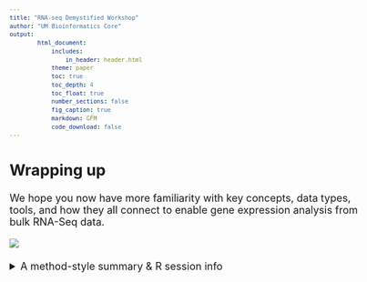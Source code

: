 ```yaml
---
title: "RNA-seq Demystified Workshop"
author: "UM Bioinformatics Core"
output:
        html_document:
            includes:
                in_header: header.html
            theme: paper
            toc: true
            toc_depth: 4
            toc_float: true
            number_sections: false
            fig_caption: true
            markdown: GFM
            code_download: false
---
```


<style type="text/css">

body, td {
   font-size: 18px;
}
code.r{
  font-size: 12px;
}
pre {
  font-size: 12px
}

</style>

## Wrapping up

We hope you now have more familiarity with key concepts, data types, tools, and how they all
connect to enable gene expression analysis from bulk RNA-Seq data.

![](images/wayfinder/wayfinder-Wrap_up.png)

<details>
<summary>A method-style summary & R session info </summary>
```
The reads were trimmed using Cutadapt v2.3 (Martin, 2011). FastQC v0.11.8 was used to ensure the quality of data (Andrews, 2010). Reads were mapped to the reference genome GRChm38 (ENSEMBL Release 102), using STAR v2.7.8a (Dobin et al., 2013) and assigned count estimates to genes with RSEM v1.3.3 (Li and Dewey, 2011). Alignment options followed ENCODE standards for RNA-seq. Multiqc v1.7 compiled the results from several of these tools and provided a detailed and comprehensive quality control report (Ewels et al., 2016).

Data were pre-filtered to remove genes with 10 counts in all samples. Differential gene expression analysis was performed using DESeq2 (Love et al., 2014), using a negative binomial generalized linear model (thresholds: linear fold change >1.5 or <-1.5, Benjamini-Hochberg FDR (Padj) <0.05). Plots were generated using variations of DESeq2 plotting functions and other packages with R version 4.4.1. Annotation data from GRCm38 (Ensembl release 102) was used, and genes were additionally annotated with Entrez GeneIDs and text descriptions. 

Session Info
------------

R version 4.4.1 (2024-06-14)
Platform: x86_64-pc-linux-gnu
Running under: Ubuntu 20.04.6 LTS

Matrix products: default
BLAS:   /usr/lib/x86_64-linux-gnu/blas/libblas.so.3.9.0 
LAPACK: /usr/lib/x86_64-linux-gnu/lapack/liblapack.so.3.9.0

locale:
 [1] LC_CTYPE=C.UTF-8       LC_NUMERIC=C           LC_TIME=C.UTF-8        LC_COLLATE=C.UTF-8    
 [5] LC_MONETARY=C.UTF-8    LC_MESSAGES=C.UTF-8    LC_PAPER=C.UTF-8       LC_NAME=C             
 [9] LC_ADDRESS=C           LC_TELEPHONE=C         LC_MEASUREMENT=C.UTF-8 LC_IDENTIFICATION=C   

time zone: America/Detroit
tzcode source: system (glibc)

attached base packages:
[1] stats4    stats     graphics  grDevices utils     datasets  methods   base     

other attached packages:
 [1] plotly_4.10.4               data.table_1.15.4           RColorBrewer_1.1-3         
 [4] pheatmap_1.0.12             ggrepel_0.9.5               lubridate_1.9.3            
 [7] forcats_1.0.0               stringr_1.5.1               dplyr_1.1.4                
[10] purrr_1.0.2                 readr_2.1.5                 tidyr_1.3.1                
[13] tibble_3.2.1                ggplot2_3.5.1               tidyverse_2.0.0            
[16] DESeq2_1.44.0               SummarizedExperiment_1.34.0 Biobase_2.64.0             
[19] MatrixGenerics_1.16.0       matrixStats_1.3.0           GenomicRanges_1.56.1       
[22] GenomeInfoDb_1.40.1         IRanges_2.38.1              S4Vectors_0.42.1           
[25] BiocGenerics_0.50.0        

loaded via a namespace (and not attached):
 [1] gtable_0.3.5            htmlwidgets_1.6.4       lattice_0.22-6         
 [4] tzdb_0.4.0              vctrs_0.6.5             tools_4.4.1            
 [7] generics_0.1.3          parallel_4.4.1          fansi_1.0.6            
[10] pkgconfig_2.0.3         Matrix_1.7-0            lifecycle_1.0.4        
[13] GenomeInfoDbData_1.2.12 compiler_4.4.1          munsell_0.5.1          
[16] codetools_0.2-20        htmltools_0.5.8.1       lazyeval_0.2.2         
[19] pillar_1.9.0            crayon_1.5.3            BiocParallel_1.38.0    
[22] DelayedArray_0.30.1     abind_1.4-5             digest_0.6.36          
[25] tidyselect_1.2.1        locfit_1.5-9.10         stringi_1.8.4          
[28] fastmap_1.2.0           grid_4.4.1              colorspace_2.1-0       
[31] cli_3.6.3               SparseArray_1.4.8       magrittr_2.0.3         
[34] S4Arrays_1.4.1          utf8_1.2.4              withr_3.0.0            
[37] scales_1.3.0            UCSC.utils_1.0.0        timechange_0.3.0       
[40] XVector_0.44.0          httr_1.4.7              hms_1.1.3              
[43] viridisLite_0.4.2       rlang_1.1.4             Rcpp_1.0.13            
[46] glue_1.7.0              rstudioapi_0.16.0       jsonlite_1.8.8         
[49] R6_2.5.1                zlibbioc_1.50.0 
```
</details>


---

## Housekeeping

- Please take our optional [post-workshop survey](https://forms.gle/JQg4tn1B4jAVxkz29){target="_blank"} (5-10 minutes)

- We will email you a link to the final session recordings next week.

- The website/notes for this workshop will be available.

- The [UM Bioinformatics Core Workshop Slack channel](https://umbioinfcoreworkshops.slack.com){target="_blank"} will be available for 90 days.

---

## Looking ahead

#### Workshop environment
- BASH/RStudio workshop compute environment will be available until 8/31.
  - _Please save all your R scripts now_ so that we can "right-size" the compute environment immediately following today's workshop session.
- You can download files from the workshop environment from your terminal/command line window as below. 
  (You will need to substitute your actual workshop username and type workshop password when prompted.)
  ```
  mkdir rnaseq-demystified-workshop
  cd rnaseq-demystified-workshop
  scp -r YOUR_USERNAME@bfx-workshop01.med.umich.edu:"RSD*" .
  ```
  - Note that the full download is about 2-4Gb, so depending on your internet 
    speeds it could take while.

---

#### Installing software locally
  - You can install necessary programs to run programs locally. Note
    that for typical data, the compute intensive steps (Day 1) assume your 
    computer has powerful compute (many CPUs and lots of RAM) and sizable 
    storage capacity. (i.e. It may not be practical to run these on your laptop.) 
    Also, Installing bioinformatics software is non-trivial and comprehensive
    instructions to setup a complete compute environment are outside the scope
    of this workshop. For the intrepid:
    - For UM folks interested in learning more about the GreatLakes HPC and 
    more advanced software installation approaches, see our workshop lessons on 
    [Reproducible Computing](https://umich-brcf-bioinf.github.io/workshop-reproducible-computing/main/html/){target="_blank"}
    - Instructions on [Installing Conda](https://conda.io/projects/conda/en/latest/user-guide/install/index.html#regular-installation). And the command to create a similar Conda environment:
      `conda create -n rsd -c conda-forge -c bioconda multiqc fastqc cutadapt star rsem numpy pandas`
    - Instructions on [setting up R/R-Studio](workshop_setup/setup_instructions_advanced.html)

---

## University of Michigan Resources
- [UM CoderSpaces "office hours"](https://datascience.isr.umich.edu/events/coderspaces/){target="_blank"} and UM CoderSpaces Slack workspace. _(See "Useful Resources" section in CoderSpaces page for instructions on how to join and access the CoderSpaces Slack workspace.)_
- Upcoming [UM Advanced Research Computing workshops](https://arc.umich.edu/events/){target="_blank"}.
- Advanced Research Computing (ARC) at University of Michigan hosts a
  high-performance computing (HPC) platform called _Great Lakes_ which combines
  high-end computers, fast/resilient storage, and pre-installed software.
  GreatLakes may be a good resource for folks who need to run the more compute
  intensive steps and a substantial block of compute and storage is subsidized
  by ARC making it essentially free to many researchers.
  - About [Great Lakes HPC](https://arc.umich.edu/greatlakes/){target="_blank"}.
  - About the ARC [Research Computing Package](https://arc.umich.edu/umrcp/){target="_blank"}.
  - Videos on [getting started with Great Lakes](https://www.mivideo.it.umich.edu/channel/ARC-TS%2BTraining/181860561/){target="_blank"}. (available to UM folks)


#### Training and support
  - Learning bioinformatic analyses more like a process than a task. Resources 
    to consider:
    - UM Bioinformatics Core links to <a href="https://brcf.medicine.umich.edu/cores/bioinformatics-core/training/" target="_blank">training resources/workshops</a>
    - Notes on Bash and R from the recent <a href="https://umich-brcf-bioinf.github.io/workshop-computational-foundations/main/html/" target="_blank">Computational Foundations Workshop</a>.<br/>
    - For more intro lessons and workshops in Bash / Git / R / Python : <a href="https://software-carpentry.org/lessons/" target="_blank">Software Carpentry</a> and the <a href="https://umcarpentries.org/" target="_blank">UM Software Carpentry Group</a>.
    - For more info on NGS analysis, we can highly recommend training materials from the <a href="https://hbctraining.github.io/main/" target="_blank">Harvard Chan Bioinformatics Core</a>.

---

## Thank you

![Sponsors](images/Module00_Introduction/sponsor_logos.png)

## Thank you to/from the workshop team
| ![](images/Module00_Introduction/headshots/headshot_cgates.jpg) | ![](images/Module00_Introduction/headshots/headshot_mbradenb.jpg) | ![](images/Module00_Introduction/headshots/headshot_trsaari.jpg) | ![](images/Module00_Introduction/headshots/headshot_rcavalca.jpg) |
|:-:|:-:|:-:|:-:|
| **Chris** | **Marci** | **Travis** | **Raymond** |
| ![](images/Module00_Introduction/headshots/headshot_damki.jpg) | ![](images/Module00_Introduction/headshots/headshot_mkdohert.jpg) | ![](images/Module00_Introduction/headshots/headshot_ncarruth.jpg) |
| **Dana** | **Matt** | **Nick** |

<br/>




Thank you for participating in our workshop. We welcome your questions and feedback now and in the future.

Bioinformatics Workshop Team

[bioinformatics-workshops@umich.edu](mailto:bioinformatics-workshops@umich.edu) <br/>
[BRCF Bioinformatics Core](https://medresearch.umich.edu/office-research/about-office-research/biomedical-research-core-facilities/bioinformatics-core)
